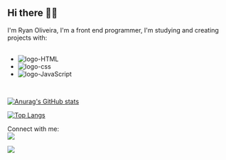 ## Hi there 👋😎

I'm Ryan Oliveira, I'm a front end programmer, I'm studying and creating projects with:
 <br>
 <br>
 - <img src= "https://img.shields.io/badge/HTML5-E34F26?style=for-the-badge&logo=html5&logoColor=white" alt= "logo-HTML" />
 - <img src= "https://img.shields.io/badge/CSS3-1572B6?style=for-the-badge&logo=css3&logoColor=white" alt= "logo-css" />
 - <img src= "https://img.shields.io/badge/JavaScript-F7DF1E?style=for-the-badge&logo=JavaScript&logoColor=white" alt= "logo-JavaScript" />
<br>

[![Anurag's GitHub stats](https://github-readme-stats.vercel.app/api?username=Ryan-pro10)](https://github.com/anuraghazra/github-readme-stats)
<br>

[![Top Langs](https://github-readme-stats.vercel.app/api/top-langs/?username=Ryan-pro10)](https://github.com/anuraghazra/github-readme-stats)

Connect with me:
<br>
<a href="https://www.instagram.com/ryanzz__7/"><img src= "https://img.shields.io/badge/Instagram-E4405F?style=for-the-badge&logo=instagram&logoColor=white"/></a> 
<br>

![](https://komarev.com/ghpvc/?username=Ryan-pro10)
